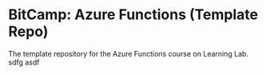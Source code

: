 # BitCamp: Azure Functions (Template Repo)
The template repository for the Azure Functions course on Learning Lab.
sdfg
asdf
